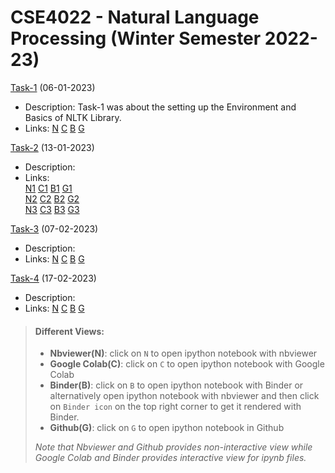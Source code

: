 # CSE4022 - Natural Language Processing (Winter Semester 2022-23)

[Task-1](https://github.com/vishwajeet7381/cse4022/blob/main/task1) (06-01-2023)

- Description: Task-1 was about the setting up the Environment and Basics of NLTK Library.
- Links: [N](https://nbviewer.org/github/vishwajeet7381/cse4022/blob/main/task1/task11.ipynb) [C](https://colab.research.google.com/github/vishwajeet7381/cse4022/blob/main/task1/task11.ipynb) [B](https://mybinder.org/v2/gh/vishwajeet7381/cse4022/6fdd899a86c3efa4ad3b2420972a5709907943fa?urlpath=lab%2Ftree%2Ftask1%2Ftask11.ipynb) [G](https://github.com/vishwajeet7381/cse4022/blob/main/task1/task11.ipynb)

[Task-2](https://github.com/vishwajeet7381/cse4022/tree/main/task2) (13-01-2023)

- Description:
- Links:  
   [N1](https://nbviewer.org/github/vishwajeet7381/cse4022/blob/main/task2/task21.ipynb) [C1](https://colab.research.google.com/github/vishwajeet7381/cse4022/blob/main/task2/task21.ipynb) [B1](https://mybinder.org/v2/gh/vishwajeet7381/cse4022/6fdd899a86c3efa4ad3b2420972a5709907943fa?urlpath=lab%2Ftree%2Ftask2%2Ftask21.ipynb) [G1](https://github.com/vishwajeet7381/cse4022/blob/main/task2/task21.ipynb)  
   [N2](https://nbviewer.org/github/vishwajeet7381/cse4022/blob/main/task2/task22.ipynb) [C2](https://colab.research.google.com/github/vishwajeet7381/cse4022/blob/main/task2/task22.ipynb) [B2](https://mybinder.org/v2/gh/vishwajeet7381/cse4022/6fdd899a86c3efa4ad3b2420972a5709907943fa?urlpath=lab%2Ftree%2Ftask2%2Ftask22.ipynb) [G2](https://github.com/vishwajeet7381/cse4022/blob/main/task2/task22.ipynb)  
   [N3](https://nbviewer.org/github/vishwajeet7381/cse4022/blob/main/task2/task23.ipynb) [C3](https://colab.research.google.com/github/vishwajeet7381/cse4022/blob/main/task2/task23.ipynb) [B3](https://mybinder.org/v2/gh/vishwajeet7381/cse4022/6fdd899a86c3efa4ad3b2420972a5709907943fa?urlpath=lab%2Ftree%2Ftask2%2Ftask23.ipynb) [G3](https://github.com/vishwajeet7381/cse4022/blob/main/task2/task23.ipynb)

[Task-3](https://github.com/vishwajeet7381/cse4022/tree/main/task3) (07-02-2023)

- Description:
- Links: [N](https://nbviewer.org/github/vishwajeet7381/cse4022/blob/main/task3/task31.ipynb) [C](https://colab.research.google.com/github/vishwajeet7381/cse4022/blob/main/task3/task31.ipynb) [B](https://mybinder.org/v2/gh/vishwajeet7381/cse4022/6fdd899a86c3efa4ad3b2420972a5709907943fa?urlpath=lab%2Ftree%2Ftask3%2Ftask31.ipynb) [G](https://github.com/vishwajeet7381/cse4022/blob/main/task3/task31.ipynb)

[Task-4](https://github.com/vishwajeet7381/cse4022/tree/main/task4) (17-02-2023)

- Description:
- Links: [N](https://nbviewer.org/github/vishwajeet7381/cse4022/blob/main/task4/task41.ipynb) [C](https://colab.research.google.com/github/vishwajeet7381/cse4022/blob/main/task4/task41.ipynb) [B](https://mybinder.org/v2/gh/vishwajeet7381/cse4022/6fdd899a86c3efa4ad3b2420972a5709907943fa?urlpath=lab%2Ftree%2Ftask4%2Ftask41.ipynb) [G](https://github.com/vishwajeet7381/cse4022/blob/main/task4/task41.ipynb)

> #### **Different Views:**
>
> - **Nbviewer(N)**: click on `N` to open ipython notebook with nbviewer
> - **Google Colab(C)**: click on `C` to open ipython notebook with Google Colab
> - **Binder(B)**: click on `B` to open ipython notebook with Binder or alternatively open ipython notebook with nbviewer and then click on `Binder icon` on the top right corner to get it rendered with Binder.
> - **Github(G)**: click on `G` to open ipython notebook in Github
>
> _Note that Nbviewer and Github provides non-interactive view while Google Colab and Binder provides interactive view for ipynb files._
